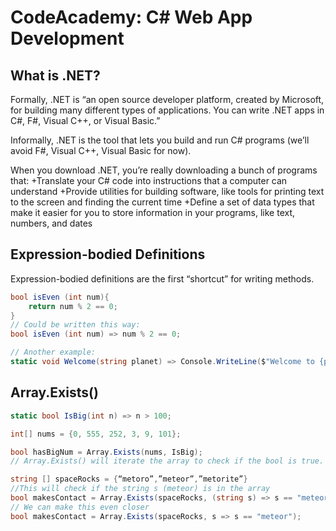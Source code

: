 # CodeAcademy: C# Web App Development

## What is .NET?

Formally, .NET is “an open source developer platform, created by Microsoft, for building many different types of applications. You can write .NET apps in C#, F#, Visual C++, or Visual Basic.”

Informally, .NET is the tool that lets you build and run C# programs (we’ll avoid F#, Visual C++, Visual Basic for now).

When you download .NET, you’re really downloading a bunch of programs that:
+Translate your C# code into instructions that a computer can understand
+Provide utilities for building software, like tools for printing text to the screen and finding the current time 
+Define a set of data types that make it easier for you to store information in your programs, like text, numbers, and dates

## Expression-bodied Definitions
Expression-bodied definitions are the first “shortcut” for writing methods.

```c#
bool isEven (int num){
    return num % 2 == 0;
}
// Could be written this way:
bool isEven (int num) => num % 2 == 0;

// Another example:
static void Welcome(string planet) => Console.WriteLine($"Welcome to {planet}");
```


## Array.Exists()
```c#
static bool IsBig(int n) => n > 100;

int[] nums = {0, 555, 252, 3, 9, 101};

bool hasBigNum = Array.Exists(nums, IsBig);
// Array.Exists() will iterate the array to check if the bool is true. If one is true it will print true.

string [] spaceRocks = {“metoro”,”meteor”,”metorite”}
//This will check if the string s (meteor) is in the array
bool makesContact = Array.Exists(spaceRocks, (string s) => s == "meteor");
// We can make this even closer
bool makesContact = Array.Exists(spaceRocks, s => s == "meteor");
```




